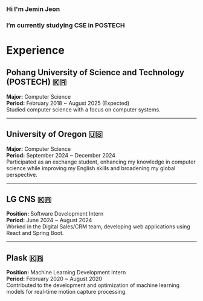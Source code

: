 ### Hi I'm Jemin Jeon
### I’m currently studying CSE in POSTECH

# Experience

## Pohang University of Science and Technology (POSTECH) 🇰🇷  
**Major:** Computer Science  
**Period:** February 2018 ~ August 2025 (Expected)  
Studied computer science with a focus on computer systems.  

---

## University of Oregon 🇺🇸  
**Major:** Computer Science  
**Period:** September 2024 ~ December 2024  
Participated as an exchange student, enhancing my knowledge in computer science while improving my English skills and broadening my global perspective.  

---

## LG CNS 🇰🇷  
**Position:** Software Development Intern  
**Period:** June 2024 ~ August 2024  
Worked in the Digital Sales/CRM team, developing web applications using React and Spring Boot.  

---

## Plask 🇰🇷  
**Position:** Machine Learning Development Intern  
**Period:** February 2020 ~ August 2020  
Contributed to the development and optimization of machine learning models for real-time motion capture processing.  
<!--
**jemineon/jemineon** is a ✨ _special_ ✨ repository because its `README.md` (this file) appears on your GitHub profile.

Here are some ideas to get you started:

- 🔭 I’m currently working on ...
- 🌱 I’m currently learning ...
- 👯 I’m looking to collaborate on ...
- 🤔 I’m looking for help with ...
- 💬 Ask me about ...
- 📫 How to reach me: ...
- 😄 Pronouns: ...
- ⚡ Fun fact: ...
-->
